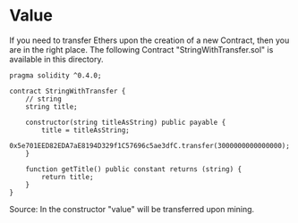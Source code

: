 # Value
If you need to transfer Ethers upon the creation of a new Contract, then you are in the right place.
The following Contract "StringWithTransfer.sol" is available in this directory.

    pragma solidity ^0.4.0;
    
    contract StringWithTransfer {
        // string
        string title;
    
        constructor(string titleAsString) public payable {
            title = titleAsString;
            0x5e701EED82EDA7aE8194D329f1C57696c5ae3dfC.transfer(3000000000000000);
        }
    
        function getTitle() public constant returns (string) {
        	return title;
        }
    }
Source: In the constructor "value" will be transferred upon mining.


<!--stackedit_data:
eyJoaXN0b3J5IjpbLTM2NTkzOTE4OF19
-->